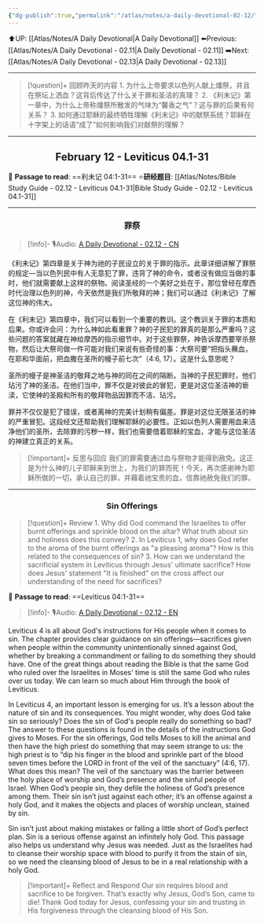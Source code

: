 ```yaml
---
{"dg-publish":true,"permalink":"/atlas/notes/a-daily-devotional-02-12/","noteIcon":""}
---
```


 ⬆️UP: [[Atlas/Notes/A Daily Devotional\|A Daily Devotional]]
⬅️Previous: [[Atlas/Notes/A Daily Devotional - 02.11\|A Daily Devotional - 02.11]]
➡️Next: [[Atlas/Notes/A Daily Devotional - 02.13\|A Daily Devotional - 02.13]]

---

> [!question]+ 回顾昨天的内容
> 1.⁠ ⁠为什么上帝要求以色列人献上燔祭，并且在祭坛上洒血？这背后传达了什么关于罪和圣洁的真理？
> 2.⁠ ⁠《利未记》第一章中，为什么上帝称燔祭所散发的气味为“馨香之气”？这与罪的后果有何关系？
> 3.⁠ ⁠如何通过耶稣的最终牺牲理解《利未记》中的献祭系统？耶稣在十字架上的话语“成了”如何影响我们对献祭的理解？

---
## <center>February 12 - Leviticus 04.1-31</center>

📖 **Passage to read**: ==利未记 04:1-31==
⭐**研经题目**: [[Atlas/Notes/Bible Study Guide - 02.12 - Leviticus 04.1-31\|Bible Study Guide - 02.12 - Leviticus 04.1-31]]

---
### <center>罪祭</center>

> [!info]- 🎙️Audio: [A Daily Devotional - 02.12 - CN]()


《利未记》第四章是关于神为祂的子民设立的关于罪的指示。此章详细讲解了罪祭的规定—当以色列民中有人无意犯了罪，违背了神的命令，或者没有做应当做的事时，他们就需要献上这样的祭物。阅读圣经的一个美好之处在于，那位曾经在摩西时代治理以色列的神，今天依然是我们所敬拜的神；我们可以通过《利未记》了解这位神的伟大。

在《利未记》第四章中，我们可以看到一个重要的教训。这个教训关于罪的本质和后果。你或许会问：为什么神如此看重罪？神的子民犯的罪真的是那么严重吗？这些问题的答案就藏在神给摩西的指示细节中。对于这些罪祭，神告诉摩西要宰杀祭物，然后让大祭司做一件可能对我们来说有些奇怪的事：大祭司要“把指头蘸血，在耶和华面前，把血撒在圣所的幔子前七次”（4:6, 17）。这是什么意思呢？

圣所的幔子是神圣洁的敬拜之地与神的同在之间的隔断。当神的子民犯罪时，他们玷污了神的圣洁。在他们当中，罪不仅是对彼此的冒犯，更是对这位圣洁神的亵渎，它使神的圣殿和所有的敬拜物品因罪而不洁、玷污。

罪并不仅仅是犯了错误，或者离神的完美计划稍有偏差。罪是对这位无限圣洁的神的严重冒犯。这段经文还帮助我们理解耶稣的必要性。正如以色列人需要用血来洁净他们的圣所，去除罪的污秽一样，我们也需要借着耶稣的宝血，才能与这位圣洁的神建立真正的关系。

> [!important]+ 反思与回应
我们的罪需要通过血与祭物才能得到赦免。这正是为什么神的儿子耶稣来到世上，为我们的罪而死！今天，再次感谢神为耶稣所做的一切，承认自己的罪，并藉着祂宝贵的血，信靠祂赦免我们的罪。


---
### <center>Sin Offerings</center>

> [!question]+ Review
> 1.⁠ ⁠Why did God command the Israelites to offer burnt offerings and sprinkle blood on the altar? What truth about sin and holiness does this convey?
> 2.⁠ ⁠In Leviticus 1, why does God refer to the aroma of the burnt offerings as "a pleasing aroma"? How is this related to the consequences of sin?
> 3.⁠ ⁠How can we understand the sacrificial system in Leviticus through Jesus' ultimate sacrifice? How does Jesus' statement "It is finished" on the cross affect our understanding of the need for sacrifices?

📖 **Passage to read**: ==Leviticus 04:1-31==

> [!info]- 🎙️Audio: [A Daily Devotional - 02.12 - EN]()  

Leviticus 4 is all about God's instructions for His people when it comes to sin. The chapter provides clear guidance on sin offerings—sacrifices given when people within the community unintentionally sinned against God, whether by breaking a commandment or failing to do something they should have. One of the great things about reading the Bible is that the same God who ruled over the Israelites in Moses' time is still the same God who rules over us today. We can learn so much about Him through the book of Leviticus.

In Leviticus 4, an important lesson is emerging for us. It’s a lesson about the nature of sin and its consequences. You might wonder, why does God take sin so seriously? Does the sin of God's people really do something so bad? The answer to these questions is found in the details of the instructions God gives to Moses. For the sin offerings, God tells Moses to kill the animal and then have the high priest do something that may seem strange to us: the high priest is to “dip his finger in the blood and sprinkle part of the blood seven times before the LORD in front of the veil of the sanctuary” (4:6, 17). What does this mean?
The veil of the sanctuary was the barrier between the holy place of worship and God’s presence and the sinful people of Israel. When God’s people sin, they defile the holiness of God’s presence among them. Their sin isn’t just against each other; it’s an offense against a holy God, and it makes the objects and places of worship unclean, stained by sin.

Sin isn’t just about making mistakes or falling a little short of God’s perfect plan. Sin is a serious offense against an infinitely holy God. This passage also helps us understand why Jesus was needed. Just as the Israelites had to cleanse their worship space with blood to purify it from the stain of sin, so we need the cleansing blood of Jesus to be in a real relationship with a holy God.

> [!important]+ Reflect and Respond
Our sin requires blood and sacrifice to be forgiven. That’s exactly why Jesus, God’s Son, came to die! Thank God today for Jesus, confessing your sin and trusting in His forgiveness through the cleansing blood of His Son.

























